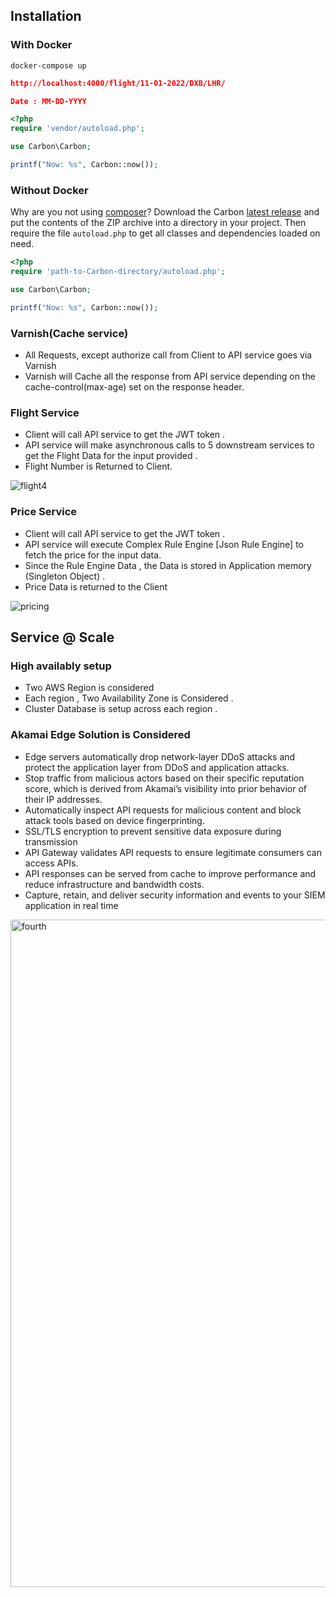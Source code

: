 
## Installation

### With Docker

```
docker-compose up
```

```json
http://localhost:4000/flight/11-01-2022/DXB/LHR/

Date : MM-DD-YYYY
```

```php
<?php
require 'vendor/autoload.php';

use Carbon\Carbon;

printf("Now: %s", Carbon::now());
```

### Without Docker

Why are you not using [composer](https://getcomposer.org/)? Download the Carbon [latest release](https://github.com/briannesbitt/Carbon/releases) and put the contents of the ZIP archive into a directory in your project. Then require the file `autoload.php` to get all classes and dependencies loaded on need.

```php
<?php
require 'path-to-Carbon-directory/autoload.php';

use Carbon\Carbon;

printf("Now: %s", Carbon::now());
```


### Varnish(Cache service)

- All Requests, except authorize call from Client to API service goes via Varnish
- Varnish will Cache all the response from API service depending on the cache-control(max-age) set on the response header.



### Flight Service

- Client will call API service to get the JWT token .
- API service will make  asynchronous   calls to 5 downstream services to get the Flight Data for the input provided .
- Flight Number is Returned  to Client.






![flight4](https://user-images.githubusercontent.com/24268967/195989367-66d64457-aad2-4cb4-bdbf-47b86102a6c9.png)



### Price Service

- Client will call API service to get the JWT token .
- API service will execute Complex Rule Engine [Json Rule Engine] to fetch the price for the input data.
- Since the Rule Engine Data , the Data is stored in Application memory (Singleton Object) .
- Price Data is returned to the Client



![pricing](https://user-images.githubusercontent.com/24268967/195988103-58cc5573-daf0-4aac-882d-c56e37a95cdd.png)




##  Service @ Scale


### High availably setup 

- Two AWS Region is considered 
- Each region , Two Availability Zone is Considered .
- Cluster Database is setup across each region .

### Akamai Edge Solution is Considered 


- Edge servers automatically drop network-layer DDoS attacks and protect the application layer from DDoS and application attacks. 
- Stop traffic from malicious actors based on their specific reputation score, which is derived from Akamai’s visibility into prior behavior of their IP addresses. 
- Automatically inspect API requests for malicious content and block attack tools based on device fingerprinting. 
- SSL/TLS encryption to prevent sensitive data exposure during transmission
- API Gateway validates API requests to ensure legitimate consumers can access APIs. 
- API responses can be served from cache to improve performance and reduce infrastructure and bandwidth costs. 
- Capture, retain, and deliver security information and events to your SIEM application in real time





<img width="1068" alt="fourth" src="https://user-images.githubusercontent.com/24268967/195988136-7ff4d1c1-13b8-45b2-9fb3-44f414da88fe.png">
